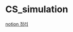 # CS_simulation

[notion 정리](https://fir-bagpipe-bb1.notion.site/Day01-07-19-31d56cbe5c5545c9a1a14836ddb55b2b)
